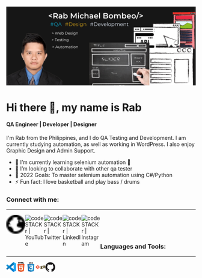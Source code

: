 ![QA Engineer | Developer](https://github.com/micrabom/micrabom/blob/main/Github%20Banner%202.png?raw=true)

# Hi there 👋, my name is Rab
#### QA Engineer | Developer | Designer


I'm Rab from the Philippines, and I do QA Testing and Development. I am currently studying automation, as well as working in WordPress. I also enjoy Graphic Design and Admin Support.





- 🌱 I’m currently learning selenium automation 🤣
- 👯 I’m looking to collaborate with other qa tester
- 🥅 2022 Goals: To master selenium automation using C#/Python
- ⚡ Fun fact: I love basketball and play bass / drums

### Connect with me:
___

[<img align="left" alt="codeSTACKr.com" width="50px" src="https://raw.githubusercontent.com/iconic/open-iconic/master/svg/globe.svg" />][website] 
[<img align="left" alt="codeSTACKr | YouTube" width="50px" src="https://cdn.jsdelivr.net/npm/simple-icons@v3/icons/youtube.svg" />][youtube] 
[<img align="left" alt="codeSTACKr | Twitter" width="50px" src="https://cdn.jsdelivr.net/npm/simple-icons@v3/icons/twitter.svg" />][twitter]
[<img align="left" alt="codeSTACKr | LinkedIn" width="50px" src="https://cdn.jsdelivr.net/npm/simple-icons@v3/icons/linkedin.svg" />][linkedin]
[<img align="left" alt="codeSTACKr | Instagram" width="50px" src="https://cdn.jsdelivr.net/npm/simple-icons@v3/icons/instagram.svg" />][instagram]

<br />
<br />
<br>

### Languages and Tools:

___

<img align="left" alt="Visual Studio Code" width="26px" src="https://raw.githubusercontent.com/github/explore/80688e429a7d4ef2fca1e82350fe8e3517d3494d/topics/visual-studio-code/visual-studio-code.png" />
<img align="left" alt="HTML5" width="26px" src="https://raw.githubusercontent.com/github/explore/80688e429a7d4ef2fca1e82350fe8e3517d3494d/topics/html/html.png" />
<img align="left" alt="CSS3" width="26px" src="https://raw.githubusercontent.com/github/explore/80688e429a7d4ef2fca1e82350fe8e3517d3494d/topics/css/css.png" />
<img align="left" alt="Git" width="26px" src="https://raw.githubusercontent.com/github/explore/80688e429a7d4ef2fca1e82350fe8e3517d3494d/topics/git/git.png" />
<img align="left" alt="GitHub" width="26px" src="https://raw.githubusercontent.com/github/explore/78df643247d429f6cc873026c0622819ad797942/topics/github/github.png" />





[website]: https://bit.ly/RambsWebPage
[twitter]: https://twitter.com/rambsinteractiv
[youtube]: https://www.youtube.com/channel/UCYPWfJaLRjY_CS5tvMaNRgQ/featured
[instagram]: https://instagram.com/rambsinteractive
[linkedin]: https://linkedin.com/in/rambombeo/
